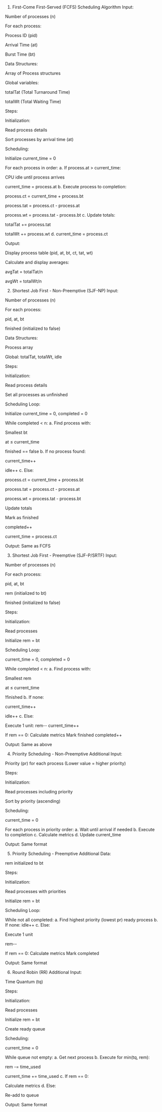 1. First-Come First-Served (FCFS) Scheduling Algorithm
Input:

Number of processes (n)

For each process:

Process ID (pid)

Arrival Time (at)

Burst Time (bt)

Data Structures:

Array of Process structures

Global variables:

totalTat (Total Turnaround Time)

totalWt (Total Waiting Time)

Steps:

Initialization:

Read process details

Sort processes by arrival time (at)

Scheduling:

Initialize current_time = 0

For each process in order:
a. If process.at > current_time:

CPU idle until process arrives

current_time = process.at
b. Execute process to completion:

process.ct = current_time + process.bt

process.tat = process.ct - process.at

process.wt = process.tat - process.bt
c. Update totals:

totalTat += process.tat

totalWt += process.wt
d. current_time = process.ct

Output:

Display process table (pid, at, bt, ct, tat, wt)

Calculate and display averages:

avgTat = totalTat/n

avgWt = totalWt/n

2. Shortest Job First - Non-Preemptive (SJF-NP)
Input:

Number of processes (n)

For each process:

pid, at, bt

finished (initialized to false)

Data Structures:

Process array

Global: totalTat, totalWt, idle

Steps:

Initialization:

Read process details

Set all processes as unfinished

Scheduling Loop:

Initialize current_time = 0, completed = 0

While completed < n:
a. Find process with:

Smallest bt

at ≤ current_time

finished == false
b. If no process found:

current_time++

idle++
c. Else:

process.ct = current_time + process.bt

process.tat = process.ct - process.at

process.wt = process.tat - process.bt

Update totals

Mark as finished

completed++

current_time = process.ct

Output: Same as FCFS

3. Shortest Job First - Preemptive (SJF-P/SRTF)
Input:

Number of processes (n)

For each process:

pid, at, bt

rem (initialized to bt)

finished (initialized to false)

Steps:

Initialization:

Read processes

Initialize rem = bt

Scheduling Loop:

current_time = 0, completed = 0

While completed < n:
a. Find process with:

Smallest rem

at ≤ current_time

!finished
b. If none:

current_time++

idle++
c. Else:

Execute 1 unit:
rem--
current_time++

If rem == 0:
Calculate metrics
Mark finished
completed++

Output: Same as above

4. Priority Scheduling - Non-Preemptive
Additional Input:

Priority (pr) for each process
(Lower value = higher priority)

Steps:

Initialization:

Read processes including priority

Sort by priority (ascending)

Scheduling:

current_time = 0

For each process in priority order:
a. Wait until arrival if needed
b. Execute to completion
c. Calculate metrics
d. Update current_time

Output: Same format

5. Priority Scheduling - Preemptive
Additional Data:

rem initialized to bt

Steps:

Initialization:

Read processes with priorities

Initialize rem = bt

Scheduling Loop:

While not all completed:
a. Find highest priority (lowest pr) ready process
b. If none: idle++
c. Else:

Execute 1 unit

rem--

If rem == 0:
Calculate metrics
Mark completed

Output: Same format

6. Round Robin (RR)
Additional Input:

Time Quantum (tq)

Steps:

Initialization:

Read processes

Initialize rem = bt

Create ready queue

Scheduling:

current_time = 0

While queue not empty:
a. Get next process
b. Execute for min(tq, rem):

rem -= time_used

current_time += time_used
c. If rem == 0:

Calculate metrics
d. Else:

Re-add to queue

Output: Same format
